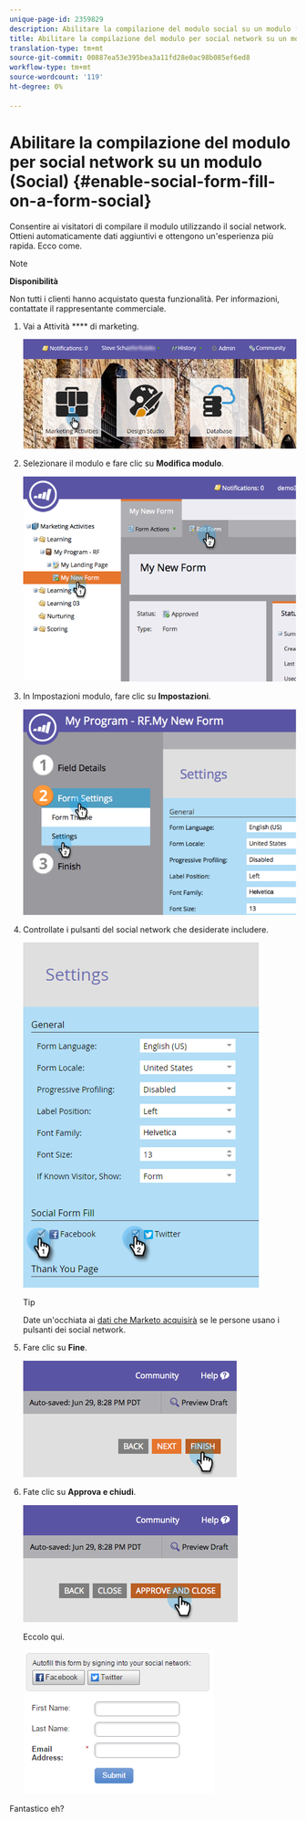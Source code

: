 ```yaml
---
unique-page-id: 2359829
description: Abilitare la compilazione del modulo social su un modulo (Social) - Documenti Marketo - Documentazione prodotto
title: Abilitare la compilazione del modulo per social network su un modulo (Social)
translation-type: tm+mt
source-git-commit: 00887ea53e395bea3a11fd28e0ac98b085ef6ed8
workflow-type: tm+mt
source-wordcount: '119'
ht-degree: 0%

---
```



# Abilitare la compilazione del modulo per social network su un modulo (Social) {#enable-social-form-fill-on-a-form-social}

Consentire ai visitatori di compilare il modulo utilizzando il social network. Ottieni automaticamente dati aggiuntivi e ottengono un&#39;esperienza più rapida. Ecco come.

>[!NOTE]
>
>**Disponibilità**
>
>Non tutti i clienti hanno acquistato questa funzionalità. Per informazioni, contattate il rappresentante commerciale.

1. Vai a Attività **** di marketing.

   ![](assets/login-marketing-activities-3.png)

1. Selezionare il modulo e fare clic su **Modifica modulo**.

   ![](assets/image2014-9-15-16-3a35-3a54.png)

1. In Impostazioni modulo, fare clic su **Impostazioni**.

   ![](assets/image2014-9-15-16-3a36-3a4.png)

1. Controllate i pulsanti del social network che desiderate includere.

   ![](assets/image2016-4-28-16-3a38-3a58.png)

   >[!TIP]
   >
   >Date un&#39;occhiata ai [dati che Marketo acquisirà](manage-social-profile-data.md) se le persone usano i pulsanti dei social network.

1. Fare clic su **Fine**.

   ![](assets/image2014-9-15-16-3a36-3a26.png)

1. Fate clic su **Approva e chiudi**.

   ![](assets/image2014-9-15-16-3a36-3a33.png)

   Eccolo qui.

   ![](assets/image2016-4-28-16-3a45-3a58.png)

Fantastico eh?
